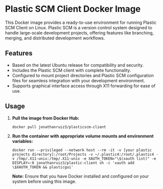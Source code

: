 # Plastic SCM Client Docker Image

This Docker image provides a ready-to-use environment for running Plastic SCM Client on Linux. Plastic SCM is a version control system designed to handle large-scale development projects, offering features like branching, merging, and distributed development workflows.

## Features

- Based on the latest Ubuntu release for compatibility and security.
- Includes the Plastic SCM client with complete functionality.
- Configured to mount project directories and Plastic SCM configuration files for seamless integration with your development environment.
- Supports graphical interface access through X11 forwarding for ease of use.

## Usage

1. **Pull the image from Docker Hub:**

   ```
   docker pull jonathanruiz3/plasticscm-client
   ```

2. **Run the container with appropriate volume mounts and environment variables:**

   ```
   docker run --privileged --network host --rm -it -v [your plastic projects directory]:/root/Projects -v ~/.plastic4:/root/.plastic4 -v /tmp/.X11-unix:/tmp/.X11-unix -e XAUTH_TOKEN="\$(xauth list)" -e DISPLAY=:0 jonathanruiz3/plastic-client sh -c 'xauth add \$XAUTH_TOKEN && plasticgui'
   ```

   **Note:** Ensure that you have Docker installed and configured on your system before using this image.


